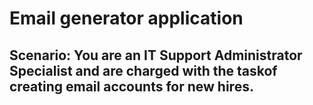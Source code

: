 # Email generator application
Scenario: You are an IT Support Administrator Specialist and are charged with the taskof creating email accounts for new hires.
------------------------------------------------------------------------------------------------------------------------------

